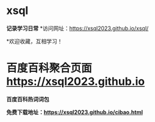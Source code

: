 # xsql
<B>记录学习日常</B>
*访问网址：https://xsql2023.github.io/xsql/

*欢迎收藏，互相学习！

# <B>百度百科聚合页面  https://xsql2023.github.io </B>

<B>百度百科热词词包</B>

<B>免费下载地址：https://xsql2023.github.io/cibao.html </B>
